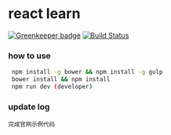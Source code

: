 react learn
============

[![Greenkeeper badge](https://badges.greenkeeper.io/alanerzhao/react-zero-learn.svg)](https://greenkeeper.io/)
[![Build Status](https://travis-ci.org/alanerzhao/react-zero-learn.svg)](https://travis-ci.org/alanerzhao/react-zero-learn)  

### how to use


```bash
 npm install -g bower && npm install -g gulp  
 bower install && npm install  
 npm run dev (developer)
```
### update log
    完成官网示例代码

